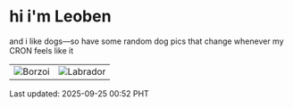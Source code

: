 # hi i'm Leoben

and i like dogs—so have some random dog pics that change whenever my CRON feels like it

|  |  |
|--------|----------|
| ![Borzoi](https://random-dog-vercel.vercel.app/api/random-borzoi?v=1758732732) | ![Labrador](https://random-dog-vercel.vercel.app/api/random-labrador?v=1758732732) |

Last updated: 2025-09-25 00:52 PHT

